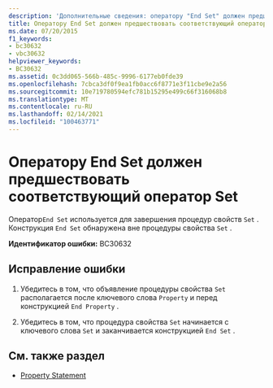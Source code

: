 ```yaml
---
description: 'Дополнительные сведения: оператору "End Set" должен предшествовать соответствующий оператор "Set"'
title: Оператору End Set должен предшествовать соответствующий оператор Set
ms.date: 07/20/2015
f1_keywords:
- bc30632
- vbc30632
helpviewer_keywords:
- BC30632
ms.assetid: 0c3dd065-566b-485c-9996-6177eb0fde39
ms.openlocfilehash: 7cbca3df0f9ea1fb0acc6f8771e3f11cbe9e2a56
ms.sourcegitcommit: 10e719780594efc781b15295e499c66f316068b8
ms.translationtype: MT
ms.contentlocale: ru-RU
ms.lasthandoff: 02/14/2021
ms.locfileid: "100463771"
---
```

# <a name="end-set-must-be-preceded-by-a-matching-set"></a>Оператору End Set должен предшествовать соответствующий оператор Set

Оператор`End Set` используется для завершения процедур свойств `Set` . Конструкция `End Set` обнаружена вне процедуры свойства `Set` .  
  
 **Идентификатор ошибки:** BC30632  
  
## <a name="to-correct-this-error"></a>Исправление ошибки  
  
1. Убедитесь в том, что объявление процедуры свойства `Set` располагается после ключевого слова `Property` и перед конструкцией `End Property` .  
  
2. Убедитесь в том, что процедура свойства `Set` начинается с ключевого слова `Set` и заканчивается конструкцией `End Set` .  
  
## <a name="see-also"></a>См. также раздел

- [Property Statement](../language-reference/statements/property-statement.md)
